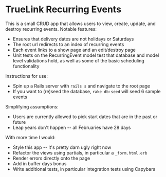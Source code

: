 # TrueLink Recurring Events

This is a small CRUD app that allows users to view, create, update, and destroy recurring events. Notable features:

- Ensures that delivery dates are not holidays or Saturdays
- The root url redirects to an index of recurring events
- Each event links to a show page and an edit/destroy page  
- Unit tests on the RecurringEvent model test that database and model level validations hold, as well as some of the basic scheduling functionality

Instructions for use:

- Spin up a Rails server with `rails s` and navigate to the root page
- If you want to (re)seed the database, `rake db:seed` will seed 6 sample events

Simplifying assumptions:

- Users are currently allowed to pick start dates that are in the past or future
- Leap years don't happen -- all Februaries have 28 days

With more time I would:

- Style this app -- it's pretty darn ugly right now
- Refactor the views using partials, in particular a `_form.html.erb`
- Render errors directly onto the page
- Add in buffer days bonus
- Write additional tests, in particular integration tests using Capybara
